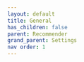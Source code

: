 ```yaml
---
layout: default
title: General
has_children: false
parent: Recommender
grand_parent: Settings
nav order: 1
---
```

